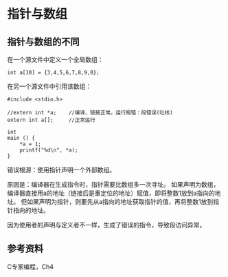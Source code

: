 # 指针与数组

## 指针与数组的不同

在一个源文件中定义一个全局数组：

	int a[10] = {3,4,5,6,7,8,9,0};

在另一个源文件中引用该数组：

	#include <stdio.h>
	
	//extern int *a;	//编译、链接正常。运行报错：段错误(吐核)
	extern int a[];		//正常运行
	
	int 
	main () {
		*a = 1;
		printf("%d\n", *a);
	}

错误根源：使用指针声明一个外部数组。

原因是：编译器在生成指令时，指针需要比数组多一次寻址。
如果声明为数组，编译器直接用a的地址（链接后是重定位的地址）赋值，即将整数1放到a指向的地址。
但如果声明为指针，则要先从a指向的地址获取指针的值，再将整数1放到指针指向的地址。

因为使用者的声明与定义者不一样，生成了错误的指令，导致段访问异常。

## 参考资料

C专家编程，Ch4


